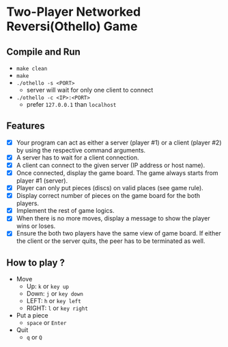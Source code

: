 # Two-Player Networked Reversi(Othello) Game

## Compile and Run

- `make clean`
- `make`
- `./othello -s <PORT>`
    - server will wait for only one client to connect
- `./othello -c <IP>:<PORT> ` 
    - prefer `127.0.0.1` than `localhost`
    
## Features


- [x] Your program can act as either a server (player #1) or a client (player #2) by using the respective command arguments.
- [x] A server has to wait for a client connection.
- [x] A client can connect to the given server (IP address or host name).
- [x] Once connected, display the game board. The game always starts from player #1 (server).
- [x] Player can only put pieces (discs) on valid places (see game rule).
- [x] Display correct number of pieces on the game board for the both players.
- [x] Implement the rest of game logics.
- [x] When there is no more moves, display a message to show the player wins or loses.
- [x] Ensure the both two players have the same view of game board. If either the client or the server quits, the peer has to be terminated as well.

## How to play ?

- Move
    - Up: `k` or `key up`
    - Down: `j` or `key down`
    - LEFT: `h` or `key left`
    - RIGHT: `l` or `key right`
- Put a piece
    - `space` or `Enter`
- Quit
    - `q` or `Q`
